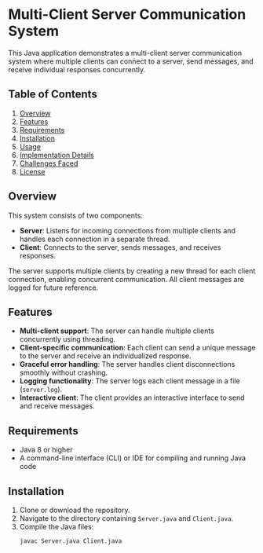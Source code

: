 # Multi-Client Server Communication System

This Java application demonstrates a multi-client server communication system where multiple clients can connect to a server, send messages, and receive individual responses concurrently.

## Table of Contents
1. [Overview](#overview)
2. [Features](#features)
3. [Requirements](#requirements)
4. [Installation](#installation)
5. [Usage](#usage)
6. [Implementation Details](#implementation-details)
7. [Challenges Faced](#challenges-faced)
8. [License](#license)

## Overview
This system consists of two components:
- **Server**: Listens for incoming connections from multiple clients and handles each connection in a separate thread.
- **Client**: Connects to the server, sends messages, and receives responses.

The server supports multiple clients by creating a new thread for each client connection, enabling concurrent communication. All client messages are logged for future reference.

## Features
- **Multi-client support**: The server can handle multiple clients concurrently using threading.
- **Client-specific communication**: Each client can send a unique message to the server and receive an individualized response.
- **Graceful error handling**: The server handles client disconnections smoothly without crashing.
- **Logging functionality**: The server logs each client message in a file (`server.log`).
- **Interactive client**: The client provides an interactive interface to send and receive messages.

## Requirements
- Java 8 or higher
- A command-line interface (CLI) or IDE for compiling and running Java code

## Installation
1. Clone or download the repository.
2. Navigate to the directory containing `Server.java` and `Client.java`.
3. Compile the Java files:
   ```bash
   javac Server.java Client.java
